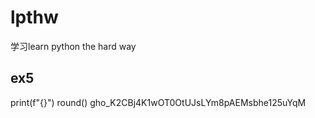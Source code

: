 # lpthw
学习learn python the hard way
## ex5
print(f"{}")
round()
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